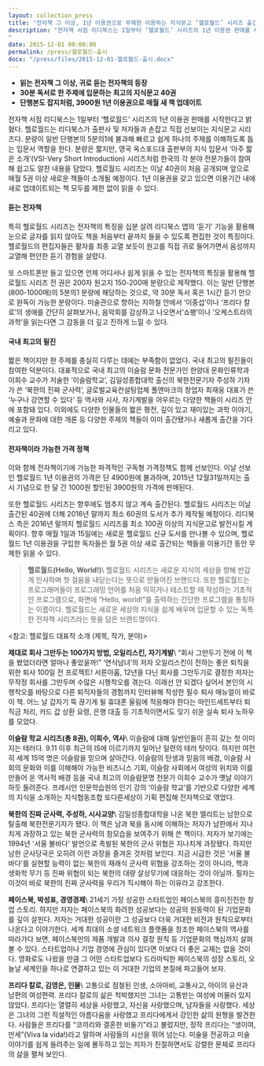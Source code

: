 ```yaml
---
layout: collection_press
title: "전자책 그 이상, 1년 이용권으로 무제한 이용하는 지식문고 ‘헬로월드’ 시리즈 출간"
description: "전자책 서점 리디북스는 1일부터 ‘헬로월드’ 시리즈의 1년 이용권 판매를 시작한다고 밝혔다. 헬로월드는 리디북스가 출판사 및 저자들과 손잡고 직접 선보이는 지식문고 시리즈다. 분량이 일반 단행본의 5분의1에 불과해 빠르고 쉽게 하나의 주제를 이해하도록 돕는 입문서 역할을 한다. 분량은 짧지만, 영국 옥스포드대 출판부의 지식 입문서 ‘아주 짧은 소개’(VSI-Very Short Introduction) 시리즈처럼 한국의 각 분야 전문가들이 참여해 쉽고도 알찬 내용을 담았다. 헬로월드 시리즈는 이날 40권이 처음 공개되며 앞으로 매월 5권 이상 새로운 책들이 소개될 예정이다. 1년 이용권을 갖고 있으면 이용기간 내에 새로 업데이트되는 책 모두를 제한 없이 읽을 수 있다.
"
date: 2015-12-01 00:00:00
permalink: /press/헬로월드-출시
docx: "/press/files/2015-12-01-헬로월드-출시.docx"
---
```



* **읽는 전자책 그 이상, 귀로 듣는 전자책의 등장**
* **30분 독서로 한 주제에 입문하는 최고의 지식문고 40권**
* **단행본도 잡지처럼, 3900원 1년 이용권으로 매월 새 책 업데이트**


전자책 서점 리디북스는 1일부터 ‘헬로월드’ 시리즈의 1년 이용권 판매를 시작한다고 밝혔다. 헬로월드는 리디북스가 출판사 및 저자들과 손잡고 직접 선보이는 지식문고 시리즈다. 분량이 일반 단행본의 5분의1에 불과해 빠르고 쉽게 하나의 주제를 이해하도록 돕는 입문서 역할을 한다. 분량은 짧지만, 영국 옥스포드대 출판부의 지식 입문서 ‘아주 짧은 소개’(VSI-Very Short Introduction) 시리즈처럼 한국의 각 분야 전문가들이 참여해 쉽고도 알찬 내용을 담았다. 헬로월드 시리즈는 이날 40권이 처음 공개되며 앞으로 매월 5권 이상 새로운 책들이 소개될 예정이다. 1년 이용권을 갖고 있으면 이용기간 내에 새로 업데이트되는 책 모두를 제한 없이 읽을 수 있다.

#### 듣는 전자책

특히 헬로월드 시리즈는 전자책의 특징을 십분 살려 리디북스 앱의 ‘듣기’ 기능을 활용해 눈으로 글자를 읽지 않아도 책을 처음부터 끝까지 들을 수 있도록 편집한 것이 특징이다. 헬로월드의 편집자들은 활자를 최종 교열 보듯이 원고를 직접 귀로 들어가면서 음성까지 교열해 편안한 듣기 경험을 살렸다. 

또 스마트폰만 들고 있으면 언제 어디서나 쉽게 읽을 수 있는 전자책의 특징을 활용해 헬로월드 시리즈 전 권은 200자 원고지 150-200매 분량으로 제작했다. 이는 일반 단행본(800-1000매)의 5분의1 분량에 해당하는 것으로, 약 30분 독서 혹은 1시간 듣기 만으로 완독이 가능한 분량이다. 미술관으로 향하는 지하철 안에서 ‘이중섭’이나 ‘프리다 칼로’의 생애를 간단히 살펴보거나, 음악회를 감상하고 나오면서‘쇼팽’이나 ‘오케스트라의 과학’을 읽는다면 그 감동을 더 깊고 진하게 느낄 수 있다.

#### 국내 최고의 필진

짧은 책이지만 한 주제를 충실히 다루는 데에는 부족함이 없었다. 국내 최고의 필진들이 참여한 덕분이다. 대표적으로 국내 최고의 이슬람 문화 전문가인 한양대 문화인류학과 이희수 교수가 저술한 ‘이슬람학교’, 김일성종합대학 출신의 북한전문기자 주성하 기자가 쓴 ‘북한의 진짜 군사력’, 글로벌교육컨설팅업체 폴앤마크의 창업자 최재웅 대표가 쓴 ‘누구나 강연할 수 있다’ 등 역사와 시사, 자기계발을 어우르는 다양한 책들이 시리즈 안에 포함돼 있다. 이외에도 다양한 인물들의 짧은 평전, 깊이 있고 재미있는 과학 이야기, 예술과 문화에 대한 개론 등 다양한 주제의 책들이 이미 출간됐거나 새롭게 출간을 기다리고 있다.

#### 전자책이라 가능한 가격 정책

이와 함께 전자책이기에 가능한 파격적인 구독형 가격정책도 함께 선보인다. 이날 선보인 헬로월드 1년 이용권의 가격은 단 4900원에 불과하며, 2015년 12월31일까지는 출시 기념으로 한 달 간 1000원 할인된 3900원의 가격에 판매된다.

또한 헬로월드 시리즈는 향후에도 멈추지 않고 계속 출간된다. 헬로월드 시리즈는 이날 출간된 40권에 더해 2016년 말까지 최소 60권의 도서가 추가 제작될 예정이다. 리디북스 측은 2016년 말까지 헬로월드 시리즈를 최소 100권 이상의 지식문고로 발전시킬 계획이다. 향후 매월 1일과 15일에는 새로운 헬로월드 신규 도서를 만나볼 수 있으며, 헬로월드 1년 이용권을 구입한 독자들은 월 5권 이상 새로 출간되는 책들을 이용기간 동안 무제한 읽을 수 있다.

> **헬로월드(Hello, World!)**\\
> 헬로월드 시리즈는 새로운 지식의 세상을 향해 반갑게 인사하며 첫 걸음을 내딛는다는 뜻으로 만들어진 브랜드다. 또한 헬로월드는 프로그래머들이 프로그래밍 언어를 처음 익히거나 테스트할 때 작성하는 기초적인 프로그램으로, 화면에 “Hello, world!”를 출력하는 간단한 프로그램을 통칭하는 이름이다. 헬로월드는 새로운 세상의 지식을 쉽게 배우며 입문할 수 있는 독특한 전자책 시리즈라는 뜻을 담은 브랜드명이다.



<참고: 헬로월드 대표작 소개 (제목, 작가, 분야)>

**제대로 회사 그만두는 100가지 방법, 오일리스킨, 자기계발**\\
“회사 그만두기 전에 이 책을 봤었더라면 얼마나 좋았을까!” ‘연식남녀’의 저자 오일리스킨이 전하는 좋은 퇴직을 위한 퇴사 100일 전 프로젝트! 서른아홉, 12년을 다닌 회사를 그만두기로 결정한 저자는 무작정 회사를 그만두며 수많은 시행착오를 겪는다. 이래선 안 되겠다 싶어서 본인의 시행착오를 바탕으로 다른 퇴직자들의 경험까지 인터뷰해 작성한 필수 퇴사 매뉴얼이 바로 이 책. 어느 날 갑자기 뚝 끊기게 될 휴대폰 울림에 적응해야 한다는 마인드세트부터 퇴직금 처리, 카드 값 상환 요령, 은행 대출 등 기초적이면서도 잊기 쉬운 실속 퇴사 노하우를 모았다.

**이슬람 학교 시리즈(총 8권), 이희수, 역사**\\
이슬람에 대해 일반인들이 흔히 갖는 첫 이미지는 테러다. 9.11 이후 최근의 IS에 이르기까지 일어난 일련의 테러 탓이다. 하지만 여전히 세계 15억 명은 이슬람을 믿으며 살아간다. 이슬람의 탄생과 믿음의 배경, 이슬람 사회의 문화와 이를 이해해야 가능한 비즈니스 기회, 이슬람 사회에서 여성의 위치와 이를 만들어 온 역사적 배경 등을 국내 최고의 이슬람문명 전문가 이희수 교수가 옛날 이야기하듯 들려준다. 프레시안 인문학습원의 인기 강의 ‘이슬람 학교’를 기반으로 다양한 세계의 지식을 소개하는 지식협동조합 또다른세상이 기획 편집해 전자책으로 엮었다.

**북한의 진짜 군사력, 주성하, 시사교양**\\
김일성종합대학을 나온 북한 엘리트는 남한으로 탈출해 북한전문기자가 됐다. 이 책은 남과 북을 동시에 이해하는 저자가 남한에서 지나치게 과장하고 있는 북한 군사력의 참모습을 보여주기 위해 쓴 책이다. 저자가 보기에는 1994년 '서울 불바다' 발언으로 촉발된 북한의 군사 위협은 지나치게 과장됐다. 하지만 남한 군사당국은 오히려 이런 과장을 즐겨온 것처럼 보인다. 지금 시급한 것은 ‘서울 불바다’를 실현할 능력이 없는 북한의 재래식 군사력 위협을 강조하는 것이 아니라, 핵과 생화학 무기 등 진짜 위협이 되는 북한의 대량 살상무기에 대응하는 것이 아닐까. 필자는 이것이 바로 북한의 진짜 군사력을 우리가 직시해야 하는 이유라고 강조한다.

**페이스북, 박성표, 경영경제**\\
21세기 가장 성공한 스타트업인 페이스북의 흥미진진한 창업 스토리. 하지만 저자는 페이스북의 화려한 성공보다는 성공의 원동력이 된 기업문화를 깊이 살핀다. 저자는 거대한 성공이란 그 성공보다 더욱 거대한 비전과 원칙으로부터 나온다고 이야기한다. 세계 최대의 소셜 네트워크 플랫폼을 창조한 페이스북의 역사를 따라가다 보면, 페이스북만의 제품 개발과 의사 결정 원칙 등 기업문화의 핵심까지 살펴볼 수 있다. 스타트업이나 기업 경영에 관심이 있다면 이보다 더 좋은 교재는 없을 것이다. 영화로도 나왔을 만큼 그 어떤 스타트업보다 드라마틱한 페이스북의 성장 스토리, 오늘날 세계인을 하나로 연결하고 있는 이 거대한 기업의 본질에 파고들어 보자.

**프리다 칼로, 김영은, 인물**\\
고통으로 점철된 인생, 소아마비, 교통사고, 아이의 유산과 남편의 여성편력. 프리다 칼로의 삶은 척박했지만 그녀는 고통받는 여성에 머물러 있지 않았다. 프리다는 열렬히 세상을 사랑했고, 자신을 사랑했으며, 남자들을 사랑했다. 세상은 그녀의 그런 직설적인 아름다움을 사랑했고 프리다에게서 강인한 삶의 원형을 발견한다. 사람들은 프리다를 “코끼리와 결혼한 비둘기”라고 불렀지만, 정작 프리다는 “생이여, 만세”(Viva la vida!)라고 말하며 사람들의 시선을 뛰어 넘는다. 미술을 전공하고 미술 이야기를 쉽게 들려주는 일에 몰두하고 있는 저자가 친절하면서도 강렬한 문체로 프리다의 삶을 펼쳐 보인다.
